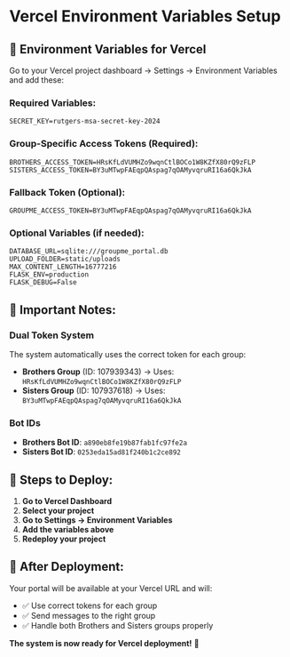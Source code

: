 # Vercel Environment Variables Setup

## 🔧 **Environment Variables for Vercel**

Go to your Vercel project dashboard → Settings → Environment Variables and add these:

### **Required Variables:**

```
SECRET_KEY=rutgers-msa-secret-key-2024
```

### **Group-Specific Access Tokens (Required):**

```
BROTHERS_ACCESS_TOKEN=HRsKfLdVUMHZo9wqnCtlBOCo1W8KZfX80rQ9zFLP
SISTERS_ACCESS_TOKEN=BY3uMTwpFAEqpQAspag7qOAMyvqruRI16a6QkJkA
```

### **Fallback Token (Optional):**

```
GROUPME_ACCESS_TOKEN=BY3uMTwpFAEqpQAspag7qOAMyvqruRI16a6QkJkA
```

### **Optional Variables (if needed):**

```
DATABASE_URL=sqlite:///groupme_portal.db
UPLOAD_FOLDER=static/uploads
MAX_CONTENT_LENGTH=16777216
FLASK_ENV=production
FLASK_DEBUG=False
```

## 🎯 **Important Notes:**

### **Dual Token System**
The system automatically uses the correct token for each group:
- **Brothers Group** (ID: 107939343) → Uses: `HRsKfLdVUMHZo9wqnCtlBOCo1W8KZfX80rQ9zFLP`
- **Sisters Group** (ID: 107937618) → Uses: `BY3uMTwpFAEqpQAspag7qOAMyvqruRI16a6QkJkA`

### **Bot IDs**
- **Brothers Bot ID**: `a890eb8fe19b87fab1fc97fe2a`
- **Sisters Bot ID**: `0253eda15ad81f240b1c2ce892`

## 🚀 **Steps to Deploy:**

1. **Go to Vercel Dashboard**
2. **Select your project**
3. **Go to Settings → Environment Variables**
4. **Add the variables above**
5. **Redeploy your project**

## 📱 **After Deployment:**

Your portal will be available at your Vercel URL and will:
- ✅ Use correct tokens for each group
- ✅ Send messages to the right group
- ✅ Handle both Brothers and Sisters groups properly

**The system is now ready for Vercel deployment!** 🎊
